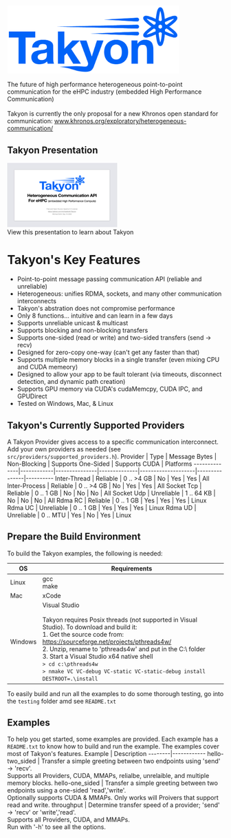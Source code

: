 <img src="docs/Takyon_Logo.png" alt="Logo" style="width:400px;"/>

The future of high performance heterogeneous point-to-point communication for the eHPC industry (embedded High Performance Communication)<br><br>
Takyon is currently the only proposal for a new Khronos open standard for communication: www.khronos.org/exploratory/heterogeneous-communication/<br>

## Takyon Presentation
<a href="Takyon_Introduction.pdf">
  <img src="docs/presentation_icon.png" alt="Takyon Introduction" width="256" height="149">
</a>
<br>
View this presentation to learn about Takyon
<br>

# Takyon's Key Features
- Point-to-point message passing communication API (reliable and unreliable)
- Heterogeneous: unifies RDMA, sockets, and many other communication interconnects
- Takyon's abstration does not compromise performance
- Only 8 functions... intuitive and can learn in a few days
- Supports unreliable unicast & multicast
- Supports blocking and non-blocking transfers
- Supports one-sided (read or write) and two-sided transfers (send -> recv)
- Designed for zero-copy one-way (can't get any faster than that)
- Supports multiple memory blocks in a single transfer (even mixing CPU and CUDA memeory)
- Designed to allow your app to be fault tolerant (via timeouts, disconnect detection, and dynamic path creation)
- Supports GPU memory via CUDA's cudaMemcpy, CUDA IPC, and GPUDirect
- Tested on Windows, Mac, & Linux

## Takyon's Currently Supported Providers
A Takyon Provider gives access to a specific communication interconnect.<br>
Add your own providers as needed (see ```src/providers/supported_providers.h```).
Provider      | Type       | Message Bytes | Non-Blocking | Supports One-Sided | Supports CUDA | Platforms
--------------|------------|---------------|--------------|--------------------|---------------|----------
Inter-Thread  | Reliable   | 0 .. >4 GB    | No           | Yes                | Yes           | All
Inter-Process | Reliable   | 0 .. >4 GB    | No           | Yes                | Yes           | All
Socket Tcp    | Reliable   | 0 .. 1 GB     | No           | No                 | No            | All
Socket Udp    | Unreliable | 1 .. 64 KB    | No           | No                 | No            | All
Rdma RC       | Reliable   | 0 .. 1 GB     | Yes          | Yes                | Yes           | Linux
Rdma UC       | Unreliable | 0 .. 1 GB     | Yes          | Yes                | Yes           | Linux
Rdma UD       | Unreliable | 0 .. MTU      | Yes          | No                 | Yes           | Linux

## Prepare the Build Environment
To build the Takyon examples, the following is needed:

OS | Requirements
--------|------------
Linux | gcc <br> make
Mac | xCode
Windows | Visual Studio<br><br> Takyon requires Posix threads (not supported in Visual Studio). To download and build it:<br> 1. Get the source code from: https://sourceforge.net/projects/pthreads4w/ <br> 2. Unzip, rename to 'pthreads4w' and put in the C:\ folder <br> 3. Start a Visual Studio x64 native shell <br> ```> cd c:\pthreads4w``` <br> ```> nmake VC VC-debug VC-static VC-static-debug install DESTROOT=.\install```

To easily build and run all the examples to do some thorough testing, go into the ```testing``` folder amd see ```README.txt```

## Examples
To help you get started, some examples are provided. Each example has a ```README.txt``` to know how to build and run the example. The examples cover most of Takyon's features.
Example | Description
--------|------------
hello-two_sided | Transfer a simple greeting between two endpoints using 'send' -> 'recv'.<br>Supports all Providers, CUDA, MMAPs, relialbe, unrelaible, and multiple memory blocks.
hello-one_sided | Transfer a simple greeting between two endpoints using a one-sided 'read','write'.<br>Optionally supports CUDA & MMAPs. Only works will Proivers that support read and write.
throughput | Determine transfer speed of a provider; 'send' -> 'recv' or 'write','read'.<br>Supports all Providers, CUDA, and MMAPs.<br>Run with '-h' to see all the options.
